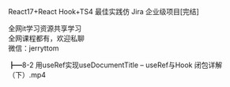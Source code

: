 React17+React Hook+TS4 最佳实践仿 Jira 企业级项目[完结]

全网it学习资源共享学习<br>全网课程都有，欢迎私聊<br>微信：jerryttom<br>

┣━8-2 ⽤useRef实现useDocumentTitle – useRef与Hook 闭包详解（下）.mp4